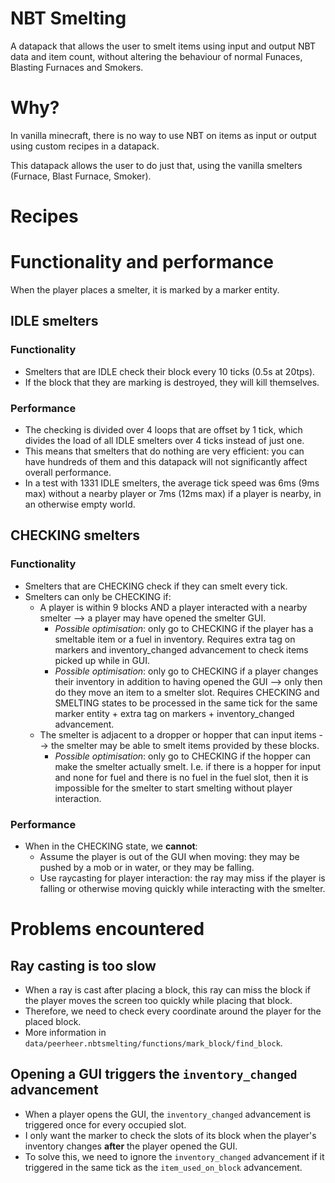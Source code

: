 # NBT Smelting
A datapack that allows the user to smelt items using input and output NBT data and item count, without altering the behaviour of normal Funaces, Blasting Furnaces and Smokers.

# Why?
In vanilla minecraft, there is no way to use NBT on items as input or output using custom recipes in a datapack.

This datapack allows the user to do just that, using the vanilla smelters (Furnace, Blast Furnace, Smoker).

# Recipes

# Functionality and performance
When the player places a smelter, it is marked by a marker entity.

## IDLE smelters
### Functionality
- Smelters that are IDLE check their block every 10 ticks (0.5s at 20tps).
- If the block that they are marking is destroyed, they will kill themselves.

### Performance
- The checking is divided over 4 loops that are offset by 1 tick, which divides the load of all IDLE smelters over 4 ticks instead of just one.
- This means that smelters that do nothing are very efficient: you can have hundreds of them and this datapack will not significantly affect overall performance.
- In a test with 1331 IDLE smelters, the average tick speed was 6ms (9ms max) without a nearby player or 7ms (12ms max) if a player is nearby, in an otherwise empty world.

## CHECKING smelters
### Functionality
- Smelters that are CHECKING check if they can smelt every tick.
- Smelters can only be CHECKING if:
    - A player is within 9 blocks AND a player interacted with a nearby smelter --> a player may have opened the smelter GUI.
        - _Possible optimisation_: only go to CHECKING if the player has a smeltable item or a fuel in inventory. Requires extra tag on markers and inventory_changed advancement to check items picked up while in GUI.
        - _Possible optimisation_: only go to CHECKING if a player changes their inventory in addition to having opened the GUI --> only then do they move an item to a smelter slot. Requires CHECKING and SMELTING states to be processed in the same tick for the same marker entity + extra tag on markers + inventory_changed advancement.
    - The smelter is adjacent to a dropper or hopper that can input items --> the smelter may be able to smelt items provided by these blocks.
        - _Possible optimisation_: only go to CHECKING if the hopper can make the smelter actually smelt. I.e. if there is a hopper for input and none for fuel and there is no fuel in the fuel slot, then it is impossible for the smelter to start smelting without player interaction.

### Performance
- When in the CHECKING state, we **cannot**:
    - Assume the player is out of the GUI when moving: they may be pushed by a mob or in water, or they may be falling.
    - Use raycasting for player interaction: the ray may miss if the player is falling or otherwise moving quickly while interacting with the smelter.

# Problems encountered
## Ray casting is too slow
- When a ray is cast after placing a block, this ray can miss the block if the player moves the screen too quickly while placing that block.
- Therefore, we need to check every coordinate around the player for the placed block.
- More information in `data/peerheer.nbtsmelting/functions/mark_block/find_block`.

## Opening a GUI triggers the `inventory_changed` advancement
- When a player opens the GUI, the `inventory_changed` advancement is triggered once for every occupied slot.
- I only want the marker to check the slots of its block when the player's inventory changes **after** the player opened the GUI.
- To solve this, we need to ignore the `inventory_changed` advancement if it triggered in the same tick as the `item_used_on_block` advancement.